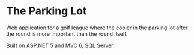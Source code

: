 # The Parking Lot
Web application for a golf league where the cooler in the parking lot after the round is more important than the round itself.

Built on ASP.NET 5 and MVC 6, SQL Server.